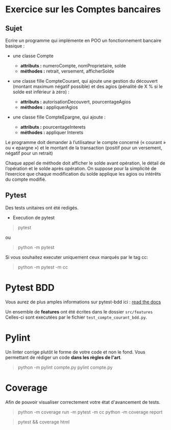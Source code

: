 # Exercice sur les Comptes bancaires
## Sujet

Ecrire un programme qui implémente en POO un fonctionnement bancaire basique :  

- une classe Compte 
    - **attributs :** numeroCompte, nomProprietaire, solde  
    - **méthodes :** retrait, versement, afficherSolde  

- une classe fille CompteCourant, qui ajoute une gestion du découvert (montant maximum négatif 
possible) et des agios (pénalité de X % si le solde est inférieur à zéro) :  
    - **attributs :** autorisationDecouvert, pourcentageAgios  
    - **méthodes :** appliquerAgios  

- une classe fille CompteEpargne, qui ajoute :  
    - **attributs :** pourcentageInterets  
    - **méthodes :** appliquer Interets  

 

Le programme doit demander à l’utilisateur le compte concerné (« courant » ou « epargne ») et le montant 
de la transaction (positif pour un versement, négatif pour un retrait)  

Chaque appel de méthode doit afficher le solde avant opération, le détail de l’opération et le solde après 
opération. On suppose pour la simplicité de l’exercice que chaque modification du solde applique les agios 
ou intérêts du compte modifié. 

## Pytest

Des tests unitaires ont été redigés.

 - Execution de pytest
> pytest

ou

> python -m pytest

Si vous souhaitez executer uniquement ceux marqués par le tag cc:
> python -m pytest -m cc

# Pytest BDD
Vous aurez de plus amples informations sur pytest-bdd ici : [read the docs
](https://pytest-bdd.readthedocs.io/en/latest/)

Un ensemble de __features__ ont été écrites dans le dossier `src/features`
Celles-ci sont executées par le fichier `test_compte_courant_bdd.py`.
# Pylint
Un linter corrige plutôt le forme de votre code et non le fond.
Vous permettant de rédiger un code __dans les règles de l'art__.

> python -m pylint compte.py
> pylint compte.py

# Coverage
Afin de pouvoir visualiser correctement votre état d'avancement de tests.

> python -m coverage run -m pytest -m cc
> python -m coverage report

> pytest && coverage html